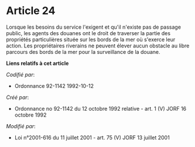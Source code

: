 # Article 24

Lorsque les besoins du service l'exigent et qu'il n'existe pas de passage public, les agents des douanes ont le droit de
traverser la partie des propriétés particulières située sur les bords de la mer où s'exerce leur action. Les propriétaires
riverains ne peuvent élever aucun obstacle au libre parcours des bords de la mer pour la surveillance de la douane.

**Liens relatifs à cet article**

_Codifié par_:

  - Ordonnance 92-1142 1992-10-12

_Créé par_:

  - Ordonnance no 92-1142 du 12 octobre 1992 relative  - art. 1 (V) JORF 16 octobre 1992

_Modifié par_:

  - Loi n°2001-616 du 11 juillet 2001 - art. 75 (V) JORF 13 juillet 2001
